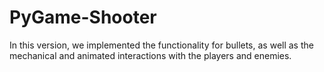# PyGame-Shooter

In this version, we implemented the functionality for bullets, as well as the mechanical and animated interactions with the players and enemies.
